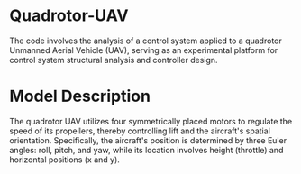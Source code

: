 # Quadrotor-UAV
The code involves the analysis of a control system applied to a quadrotor Unmanned Aerial Vehicle (UAV), serving as an experimental platform for control system structural analysis and controller design.
# Model Description
The quadrotor UAV utilizes four symmetrically placed motors to regulate the speed of its propellers, thereby controlling lift and the aircraft's spatial orientation. Specifically, the aircraft's position is determined by three Euler angles: roll, pitch, and yaw, while its location involves height (throttle) and horizontal positions (x and y).
